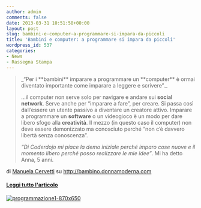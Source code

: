 ```yaml
---
author: admin
comments: false
date: 2013-03-31 10:51:58+00:00
layout: post
slug: bambini-e-computer-a-programmare-si-impara-da-piccoli
title: 'Bambini e computer: a programmare si impara da piccoli'
wordpress_id: 537
categories:
- News
- Rassegna Stampa
---
```


<blockquote>_“Per i **bambini** imparare a programmare un **computer** è ormai diventato importante come imparare a leggere e scrivere”._

...il computer non serve solo per navigare e andare sui **social network**. Serve anche per “imparare a fare”, per creare. Si passa così dall’essere un utente passivo a diventare un creatore attivo. Imparare a programmare un **software** o un videogioco è un modo per dare libero sfogo alla **creatività**. Il mezzo (in questo caso il computer) non deve essere demonizzato ma conosciuto perché “non c’è davvero libertà senza conoscenza”.

_“Di Coderdojo mi piace la demo iniziale perché imparo cose nuove e il momento libero perché posso realizzare le mie idee”_. Mi ha detto Anna, 5 anni.</blockquote>


di [Manuela Cervetti](http://bambino.donnamoderna.com/author/manuela-cervetti/) su http://bambino.donnamoderna.com


#### [Leggi tutto l'articolo](http://bambino.donnamoderna.com/bambini-4-6/bambini-e-computer-programmare-da-piccoli/)


[![programmazione1-870x650](http://coderdojomilano.it/wp-content/uploads/2013/03/programmazione1-870x650.jpg)](http://bambino.donnamoderna.com/bambini-4-6/bambini-e-computer-programmare-da-piccoli/)
